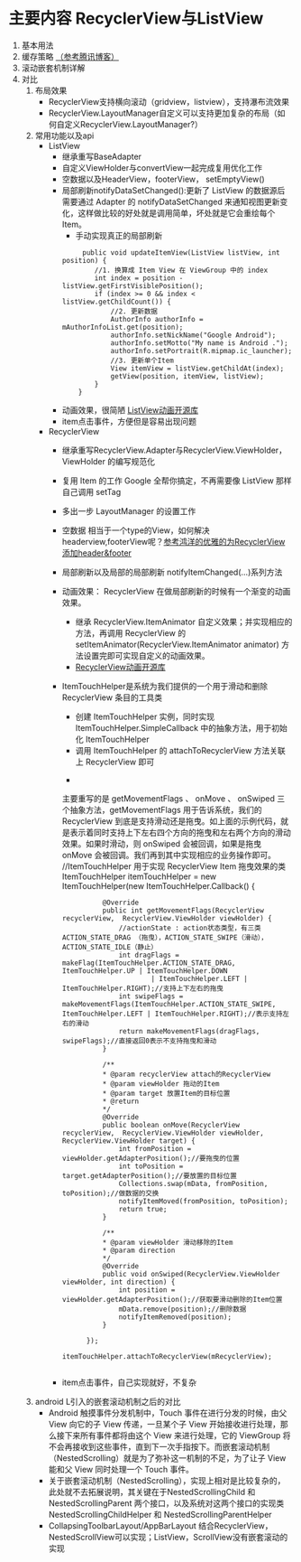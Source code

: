 # 主要内容 RecyclerView与ListView
1. 基本用法
2. 缓存策略 [（参考腾讯博客）](https://zhuanlan.zhihu.com/p/23339185)
3. 滚动嵌套机制详解
4. 对比
    1. 布局效果
        - RecyclerView支持横向滚动（gridview，listview），支持瀑布流效果
        - RecyclerView.LayoutManager自定义可以支持更加复杂的布局（如何自定义RecyclerView.LayoutManager?）
    2. 常用功能以及api
        - ListView
            - 继承重写BaseAdapter
            - 自定义ViewHolder与convertView一起完成复用优化工作
            - 空数据以及HeaderView，footerView， setEmptyView()
            - 局部刷新notifyDataSetChanged():更新了 ListView 的数据源后需要通过 Adapter 的 notifyDataSetChanged 来通知视图更新变化，这样做比较的好处就是调用简单，坏处就是它会重绘每个 Item。
                - 手动实现真正的局部刷新
                ```
                     public void updateItemView(ListView listView, int position) {
                        //1. 换算成 Item View 在 ViewGroup 中的 index
                        int index = position - listView.getFirstVisiblePosition();
                        if (index >= 0 && index < listView.getChildCount()) {
                            //2. 更新数据
                            AuthorInfo authorInfo = mAuthorInfoList.get(position);
                            authorInfo.setNickName("Google Android");
                            authorInfo.setMotto("My name is Android .");
                            authorInfo.setPortrait(R.mipmap.ic_launcher);
                            //3. 更新单个Item
                            View itemView = listView.getChildAt(index);
                            getView(position, itemView, listView);
                        }
                    }

                ```
            - 动画效果，很简陋 [ListView动画开源库](https://github.com/nhaarman/ListViewAnimations)
            - item点击事件，方便但是容易出现问题
        - RecyclerView
            - 继承重写RecyclerView.Adapter与RecyclerView.ViewHolder，ViewHolder 的编写规范化
            - 复用 Item 的工作 Google 全帮你搞定，不再需要像 ListView 那样自己调用 setTag
            - 多出一步 LayoutManager 的设置工作
            - 空数据 相当于一个type的View，如何解决headerview,footerView呢？[参考鸿洋的优雅的为RecyclerView添加header&footer](https://blog.csdn.net/lmj623565791/article/details/51854533)
            - 局部刷新以及局部的局部刷新 notifyItemChanged(...)系列方法
            - 动画效果： RecyclerView 在做局部刷新的时候有一个渐变的动画效果。
                - 继承 RecyclerView.ItemAnimator 自定义效果；并实现相应的方法，再调用 RecyclerView 的 setItemAnimator(RecyclerView.ItemAnimator animator) 方法设置完即可实现自定义的动画效果。
                - [RecyclerView动画开源库](https://github.com/wasabeef/recyclerview-animators)
            - ItemTouchHelper是系统为我们提供的一个用于滑动和删除 RecyclerView 条目的工具类
                - 创建 ItemTouchHelper 实例，同时实现 ItemTouchHelper.SimpleCallback 中的抽象方法，用于初始化 ItemTouchHelper
                - 调用 ItemTouchHelper 的 attachToRecyclerView 方法关联上 RecyclerView 即可
                - ```
                主要重写的是 getMovementFlags 、 onMove 、 onSwiped 三个抽象方法，getMovementFlags 用于告诉系统，我们的 RecyclerView 到底是支持滑动还是拖曳。如上面的示例代码，就是表示着同时支持上下左右四个方向的拖曳和左右两个方向的滑动效果。如果时滑动，则 onSwiped 会被回调，如果是拖曳 onMove 会被回调。我们再到其中实现相应的业务操作即可。
                //ItemTouchHelper 用于实现 RecyclerView Item 拖曳效果的类
                        ItemTouchHelper itemTouchHelper = new ItemTouchHelper(new ItemTouchHelper.Callback() {
                
                            @Override
                            public int getMovementFlags(RecyclerView recyclerView,  RecyclerView.ViewHolder viewHolder) {
                                //actionState : action状态类型，有三类 ACTION_STATE_DRAG （拖曳），ACTION_STATE_SWIPE（滑动），ACTION_STATE_IDLE（静止）
                                int dragFlags = makeFlag(ItemTouchHelper.ACTION_STATE_DRAG, ItemTouchHelper.UP | ItemTouchHelper.DOWN
                                        | ItemTouchHelper.LEFT | ItemTouchHelper.RIGHT);//支持上下左右的拖曳
                                int swipeFlags = makeMovementFlags(ItemTouchHelper.ACTION_STATE_SWIPE, ItemTouchHelper.LEFT | ItemTouchHelper.RIGHT);//表示支持左右的滑动
                                return makeMovementFlags(dragFlags, swipeFlags);//直接返回0表示不支持拖曳和滑动
                            }
                
                            /**
                            * @param recyclerView attach的RecyclerView
                            * @param viewHolder 拖动的Item
                            * @param target 放置Item的目标位置
                            * @return
                            */
                            @Override
                            public boolean onMove(RecyclerView recyclerView,  RecyclerView.ViewHolder viewHolder, RecyclerView.ViewHolder target) {
                                int fromPosition = viewHolder.getAdapterPosition();//要拖曳的位置
                                int toPosition = target.getAdapterPosition();//要放置的目标位置
                                Collections.swap(mData, fromPosition, toPosition);//做数据的交换
                                notifyItemMoved(fromPosition, toPosition);
                                return true;
                            }
                
                            /**
                            * @param viewHolder 滑动移除的Item
                            * @param direction
                            */
                            @Override
                            public void onSwiped(RecyclerView.ViewHolder viewHolder, int direction) {
                                int position = viewHolder.getAdapterPosition();//获取要滑动删除的Item位置
                                mData.remove(position);//删除数据
                                notifyItemRemoved(position);
                            }
                
                        });
                        itemTouchHelper.attachToRecyclerView(mRecyclerView);
                ```
            - item点击事件，自己实现就好，不复杂
    3. android L引入的嵌套滚动机制之后的对比
        - Android 触摸事件分发机制中，Touch 事件在进行分发的时候，由父 View 向它的子 View 传递，一旦某个子 View 开始接收进行处理，那么接下来所有事件都将由这个 View 来进行处理，它的 ViewGroup 将不会再接收到这些事件，直到下一次手指按下。而嵌套滚动机制（NestedScrolling）就是为了弥补这一机制的不足，为了让子 View 能和父 View 同时处理一个 Touch 事件。
        - 关于嵌套滚动机制（NestedScrolling），实现上相对是比较复杂的，此处就不去拓展说明，其关键在于NestedScrollingChild 和 NestedScrollingParent 两个接口，以及系统对这两个接口的实现类 NestedScrollingChildHelper 和 NestedScrollingParentHelper 
        - CollapsingToolbarLayout/AppBarLayout 结合RecyclerView，NestedScrollView可以实现；ListView，ScrollView没有嵌套滚动的实现

